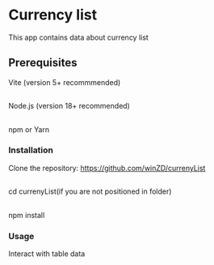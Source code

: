 # Currency list

This app contains data about currency list

## Prerequisites

Vite (version 5+ recommmended)

##

Node.js (version 18+ recommended)

##

npm or Yarn

### Installation

Clone the repository: https://github.com/winZD/currenyList

##

cd currenyList(if you are not positioned in folder)

##

npm install

### Usage

Interact with table data
